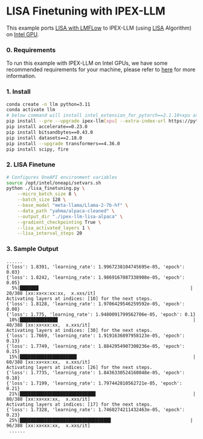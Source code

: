 # LISA Finetuning with IPEX-LLM

This example ports [LISA with LMFLow](https://github.com/OptimalScale/LMFlow?tab=readme-ov-file#finetuning-lisa) to IPEX-LLM (using [LISA](https://arxiv.org/abs/2403.17919) Algorithm) on [Intel GPU](../../../GPU/README.md).

### 0. Requirements
To run this example with IPEX-LLM on Intel GPUs, we have some recommended requirements for your machine, please refer to [here](../../../GPU/README.md#requirements) for more information.

### 1. Install

```bash
conda create -n llm python=3.11
conda activate llm
# below command will install intel_extension_for_pytorch==2.1.10+xpu as default
pip install --pre --upgrade ipex-llm[xpu] --extra-index-url https://pytorch-extension.intel.com/release-whl/stable/xpu/us/
pip install accelerate==0.23.0
pip install bitsandbytes==0.43.0
pip install datasets==2.18.0
pip install --upgrade transformers==4.36.0
pip install scipy, fire
```

### 2. LISA Finetune

```bash
# Configures OneAPI environment variables
source /opt/intel/oneapi/setvars.sh
python ./lisa_finetuning.py \
    --micro_batch_size 8 \
    --batch_size 128 \
    --base_model "meta-llama/Llama-2-7b-hf" \
    --data_path "yahma/alpaca-cleaned" \
    --output_dir "./ipex-llm-lisa-alpaca" \
    --gradient_checkpointing True \
    --lisa_activated_layers 1 \
    --lisa_interval_steps 20
```

### 3. Sample Output
```log
......
{'loss': 1.8391, 'learning_rate': 1.9967238104745695e-05, 'epoch': 0.03}                                                                                                      
{'loss': 1.8242, 'learning_rate': 1.9869167087338908e-05, 'epoch': 0.05}                                                                                                      
  5%|██████▉                                                        | 20/388 [xx:xx<x:xx:xx,  x.xxs/it]
Activating layers at indices: [10] for the next steps.
{'loss': 1.8128, 'learning_rate': 1.9706429546259592e-05, 'epoch': 0.08}                                                                                                      
{'loss': 1.775, 'learning_rate': 1.9480091799562706e-05, 'epoch': 0.1}                                                                                                        
 10%|██████████████                                                  | 40/388 [xx:xx<xx:xx,  x.xxs/it]
Activating layers at indices: [30] for the next steps.
{'loss': 1.7669, 'learning_rate': 1.9191636897958123e-05, 'epoch': 0.13}                                                                                                      
{'loss': 1.7749, 'learning_rate': 1.8842954907300236e-05, 'epoch': 0.15}                                                                                                      
 15%|█████████████████████                                           | 60/388 [xx:xx<xx:xx,  x.xxs/it]
Activating layers at indices: [26] for the next steps.
{'loss': 1.7735, 'learning_rate': 1.8436330524160048e-05, 'epoch': 0.18}                                                                                                      
{'loss': 1.7199, 'learning_rate': 1.797442810562721e-05, 'epoch': 0.21}                                                                                                       
 21%|████████████████████████████                                    | 80/388 [xx:xx<xx:xx,  x.xxs/it]
Activating layers at indices: [17] for the next steps.
{'loss': 1.7328, 'learning_rate': 1.7460274211432463e-05, 'epoch': 0.23}                                                                                                      
 25%|█████████████████████████████████▋                             | 96/388 [xx:xx<xx:xx,  x.xxs/it]
 ......

```